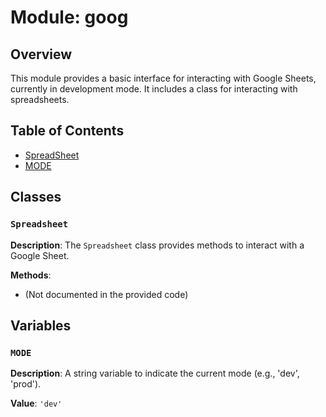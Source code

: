 # Module: goog

## Overview

This module provides a basic interface for interacting with Google Sheets, currently in development mode. It includes a class for interacting with spreadsheets.

## Table of Contents

* [SpreadSheet](#spreadsheet)
* [MODE](#mode)

## Classes

### `Spreadsheet`

**Description**: The `Spreadsheet` class provides methods to interact with a Google Sheet.

**Methods**:

- (Not documented in the provided code)


## Variables

### `MODE`

**Description**: A string variable to indicate the current mode (e.g., 'dev', 'prod').

**Value**: `'dev'`


```python

```